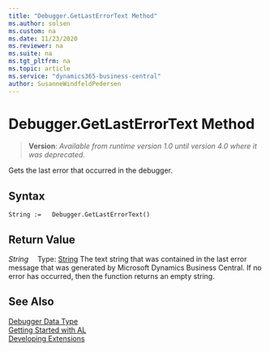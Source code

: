 ```yaml
---
title: "Debugger.GetLastErrorText Method"
ms.author: solsen
ms.custom: na
ms.date: 11/23/2020
ms.reviewer: na
ms.suite: na
ms.tgt_pltfrm: na
ms.topic: article
ms.service: "dynamics365-business-central"
author: SusanneWindfeldPedersen
---
```

[//]: # (START>DO_NOT_EDIT)
[//]: # (IMPORTANT:Do not edit any of the content between here and the END>DO_NOT_EDIT.)
[//]: # (Any modifications should be made in the .xml files in the ModernDev repo.)
# Debugger.GetLastErrorText Method
> **Version**: _Available from runtime version 1.0 until version 4.0 where it was deprecated._

Gets the last error that occurred in the debugger.


## Syntax
```
String :=   Debugger.GetLastErrorText()
```


## Return Value
*String*
&emsp;Type: [String](../string/string-data-type.md)
The text string that was contained in the last error message that was generated by Microsoft Dynamics Business Central. If no error has occurred, then the function returns an empty string.
      


[//]: # (IMPORTANT: END>DO_NOT_EDIT)


## See Also
[Debugger Data Type](debugger-data-type.md)  
[Getting Started with AL](../../devenv-get-started.md)  
[Developing Extensions](../../devenv-dev-overview.md)